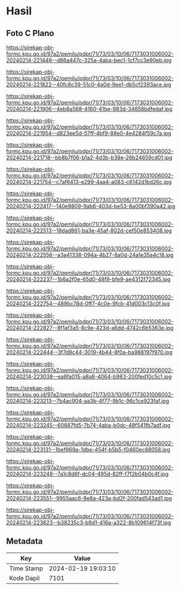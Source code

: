 # Hasil

## Foto C Plano

https://sirekap-obj-formc.kpu.go.id/97a2/pemilu/pdpr/71/73/03/10/06/7173031006002-20240214-221446--d86a447c-325a-4aba-bec1-1cf7cc3e90eb.jpg

https://sirekap-obj-formc.kpu.go.id/97a2/pemilu/pdpr/71/73/03/10/06/7173031006002-20240214-221822--40fc8c39-51c0-4a0d-9ee1-db5cf2393ace.jpg

https://sirekap-obj-formc.kpu.go.id/97a2/pemilu/pdpr/71/73/03/10/06/7173031006002-20240214-221906--4eb8a568-4160-41be-983d-34658bdfedaf.jpg

https://sirekap-obj-formc.kpu.go.id/97a2/pemilu/pdpr/71/73/03/10/06/7173031006002-20240214-221954--d823ee5d-57ff-4bf9-88e0-4e4284f59c7a.jpg

https://sirekap-obj-formc.kpu.go.id/97a2/pemilu/pdpr/71/73/03/10/06/7173031006002-20240214-221718--bb8b7f06-b1a2-4d3b-b38e-26b24659cd01.jpg

https://sirekap-obj-formc.kpu.go.id/97a2/pemilu/pdpr/71/73/03/10/06/7173031006002-20240214-221754--c7af6413-e299-4aa4-a083-c6142d1bd26c.jpg

https://sirekap-obj-formc.kpu.go.id/97a2/pemilu/pdpr/71/73/03/10/06/7173031006002-20240214-222417--140e9809-9ab6-403d-be53-8a00bf390a42.jpg

https://sirekap-obj-formc.kpu.go.id/97a2/pemilu/pdpr/71/73/03/10/06/7173031006002-20240214-222513--18dad861-ba3e-45af-802d-cef50e853408.jpg

https://sirekap-obj-formc.kpu.go.id/97a2/pemilu/pdpr/71/73/03/10/06/7173031006002-20240214-222556--a3a41338-094a-4b27-8a0d-24a1e35a4c18.jpg

https://sirekap-obj-formc.kpu.go.id/97a2/pemilu/pdpr/71/73/03/10/06/7173031006002-20240214-222237--1b6a2f0e-65d0-48f9-bfe9-ae4312f72345.jpg

https://sirekap-obj-formc.kpu.go.id/97a2/pemilu/pdpr/71/73/03/10/06/7173031006002-20240214-222754--489bc78d-0ff7-4c0e-9fcb-41d003c13c0f.jpg

https://sirekap-obj-formc.kpu.go.id/97a2/pemilu/pdpr/71/73/03/10/06/7173031006002-20240214-222827--8f1af3a5-8c9e-423d-a6dd-4742c6b5363e.jpg

https://sirekap-obj-formc.kpu.go.id/97a2/pemilu/pdpr/71/73/03/10/06/7173031006002-20240214-222444--3f7d8c44-3019-4b44-8f0a-ba988197f970.jpg

https://sirekap-obj-formc.kpu.go.id/97a2/pemilu/pdpr/71/73/03/10/06/7173031006002-20240214-223038--ea8fa015-a8a8-4064-b983-200fed10c5c1.jpg

https://sirekap-obj-formc.kpu.go.id/97a2/pemilu/pdpr/71/73/03/10/06/7173031006002-20240214-223213--7b4ac904-aa3b-4f77-9b1c-96c1ce923faf.jpg

https://sirekap-obj-formc.kpu.go.id/97a2/pemilu/pdpr/71/73/03/10/06/7173031006002-20240214-223245--60887fd5-7b74-4aba-b0dc-48f541fb7adf.jpg

https://sirekap-obj-formc.kpu.go.id/97a2/pemilu/pdpr/71/73/03/10/06/7173031006002-20240214-223131--1bef969a-1dbe-454f-b5b5-f0460ec88058.jpg

https://sirekap-obj-formc.kpu.go.id/97a2/pemilu/pdpr/71/73/03/10/06/7173031006002-20240214-223248--7a1c8d6f-dc04-495d-82ff-f7f2b04b0c4f.jpg

https://sirekap-obj-formc.kpu.go.id/97a2/pemilu/pdpr/71/73/03/10/06/7173031006002-20240214-223551--9955aac6-8e8a-423a-bd2f-200fad543ad1.jpg

https://sirekap-obj-formc.kpu.go.id/97a2/pemilu/pdpr/71/73/03/10/06/7173031006002-20240214-223623--b38235c3-b9d1-416a-a322-8b109614f73f.jpg


## Metadata

| Key        | Value               |
| ---------- | ------------------- |
| Time Stamp | 2024-02-19 19:03:10 |
| Kode Dapil | 7101                |



